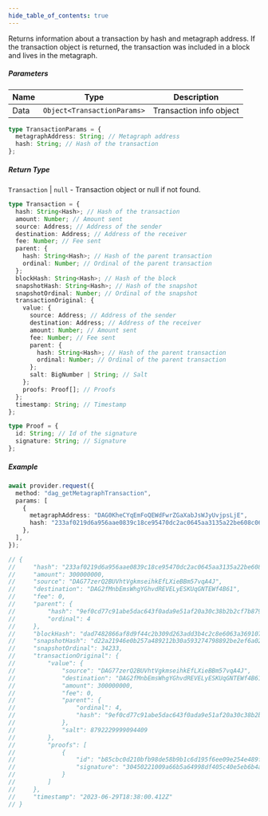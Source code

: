 ```yaml
---
hide_table_of_contents: true
---
```


<head>
  <meta
    name="description"
    content="Returns information about a transaction by hash and metagraph address.  If the transaction object is returned, the transaction was included in a block and lives in the metagraph."
  />
</head>

<intro-end />

Returns information about a transaction by hash and metagraph address. If the transaction object is returned, the transaction was included in a block and lives in the metagraph.

##### Parameters

| Name | Type                        | Description             |
| ---- | --------------------------- | ----------------------- |
| Data | `Object<TransactionParams>` | Transaction info object |

```typescript title="TransactionParams"
type TransactionParams = {
  metagraphAddress: String; // Metagraph address
  hash: String; // Hash of the transaction
};
```

##### Return Type

`Transaction` | `null` - Transaction object or null if not found.

```typescript title="Transaction"
type Transaction = {
  hash: String<Hash>; // Hash of the transaction
  amount: Number; // Amount sent
  source: Address; // Address of the sender
  destination: Address; // Address of the receiver
  fee: Number; // Fee sent
  parent: {
    hash: String<Hash>; // Hash of the parent transaction
    ordinal: Number; // Ordinal of the parent transaction
  };
  blockHash: String<Hash>; // Hash of the block
  snapshotHash: String<Hash>; // Hash of the snapshot
  snapshotOrdinal: Number; // Ordinal of the snapshot
  transactionOriginal: {
    value: {
      source: Address; // Address of the sender
      destination: Address; // Address of the receiver
      amount: Number; // Amount sent
      fee: Number; // Fee sent
      parent: {
        hash: String<Hash>; // Hash of the parent transaction
        ordinal: Number; // Ordinal of the parent transaction
      };
      salt: BigNumber | String; // Salt
    };
    proofs: Proof[]; // Proofs
  };
  timestamp: String; // Timestamp
};
```

```typescript title="Proof"
type Proof = {
  id: String; // Id of the signature
  signature: String; // Signature
};
```

##### Example

```typescript title="TypeScript"
await provider.request({
  method: "dag_getMetagraphTransaction",
  params: [
    {
      metagraphAddress: "DAG0KheCYqEmFoQEWdFwrZGaXabJsWJyUvjpsLjE",
      hash: "233af0219d6a956aae0839c18ce95470dc2ac0645aa3135a22be608c06e7713e",
    },
  ],
});

// {
//     "hash": "233af0219d6a956aae0839c18ce95470dc2ac0645aa3135a22be608c06e7713e",
//     "amount": 300000000,
//     "source": "DAG77zerQ2BUVhtVgkmseihkEfLXieBBm57vqA4J",
//     "destination": "DAG2fMnbEmsWhgYGhvdREVELyESKUqGNTEWf4B61",
//     "fee": 0,
//     "parent": {
//         "hash": "9ef0cd77c91abe5dac643f0ada9e51af20a30c38b2b2cf7b8793a5955d5c9485",
//         "ordinal": 4
//     },
//     "blockHash": "dad7482866af8d9f44c2b309d263add3b4c2c8e6063a36910783a42fe2bd5509",
//     "snapshotHash": "d22a21946e0b257a489212b30a593274798892be2ef6a02b8d8218abc8a5f0ae",
//     "snapshotOrdinal": 34233,
//     "transactionOriginal": {
//         "value": {
//             "source": "DAG77zerQ2BUVhtVgkmseihkEfLXieBBm57vqA4J",
//             "destination": "DAG2fMnbEmsWhgYGhvdREVELyESKUqGNTEWf4B61",
//             "amount": 300000000,
//             "fee": 0,
//             "parent": {
//                 "ordinal": 4,
//                 "hash": "9ef0cd77c91abe5dac643f0ada9e51af20a30c38b2b2cf7b8793a5955d5c9485"
//             },
//             "salt": 8792229999094409
//         },
//         "proofs": [
//             {
//                 "id": "b85cbc0d210bfb98de58b9b1c6d195f6ee09e254e489f284756e3ebae82054823b04e64bcc62bb6b20ee8016b819419389037d8d09e278e47fe79645cfd8b166",
//                 "signature": "30450221009a66b5a64998df405c40e5eb6b4ad42e3e4f7b31d70071e866c045ef58dc1f9b022048a66d373e241bc10f917f11832eccf6244b255c68c11c6ee1e7f442068ae613"
//             }
//         ]
//     },
//     "timestamp": "2023-06-29T18:38:00.412Z"
// }
```
